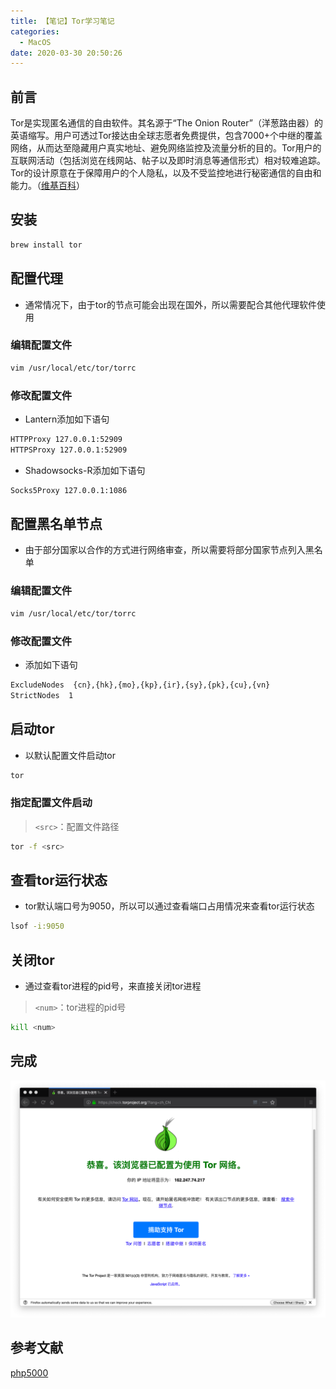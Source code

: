 ```yaml
---
title: 【笔记】Tor学习笔记
categories:
  - MacOS
date: 2020-03-30 20:50:26
---
```


## 前言

Tor是实现匿名通信的自由软件。其名源于“The Onion Router”（洋葱路由器）的英语缩写。用户可透过Tor接达由全球志愿者免费提供，包含7000+个中继的覆盖网络，从而达至隐藏用户真实地址、避免网络监控及流量分析的目的。Tor用户的互联网活动（包括浏览在线网站、帖子以及即时消息等通信形式）相对较难追踪。Tor的设计原意在于保障用户的个人隐私，以及不受监控地进行秘密通信的自由和能力。（[维基百科](https://zh.wikipedia.org/wiki/Tor)）

<!-- more -->

## 安装

``` sh
brew install tor
```

## 配置代理

- 通常情况下，由于tor的节点可能会出现在国外，所以需要配合其他代理软件使用

### 编辑配置文件

``` sh
vim /usr/local/etc/tor/torrc
```

### 修改配置文件

- Lantern添加如下语句

``` sh
HTTPProxy 127.0.0.1:52909
HTTPSProxy 127.0.0.1:52909
```

- Shadowsocks-R添加如下语句

``` sh
Socks5Proxy 127.0.0.1:1086
```

## 配置黑名单节点

- 由于部分国家以合作的方式进行网络审查，所以需要将部分国家节点列入黑名单

### 编辑配置文件

``` sh
vim /usr/local/etc/tor/torrc
```

### 修改配置文件

- 添加如下语句

``` sh
ExcludeNodes  {cn},{hk},{mo},{kp},{ir},{sy},{pk},{cu},{vn}
StrictNodes  1
```

## 启动tor

- 以默认配置文件启动tor

``` sh
tor
```

### 指定配置文件启动

> `<src>`：配置文件路径

``` sh
tor -f <src>
```

## 查看tor运行状态

- tor默认端口号为9050，所以可以通过查看端口占用情况来查看tor运行状态

``` sh
lsof -i:9050
```

## 关闭tor

- 通过查看tor进程的pid号，来直接关闭tor进程

> `<num>`：tor进程的pid号

``` sh
kill <num>
```

## 完成

![01.png](/images/20200330205026/01.png)

## 参考文献

[php5000](https://www.php5000.com/index/content/index/id/218)

